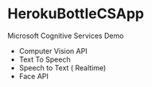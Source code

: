 # HerokuBottleCSApp

Microsoft Cognitive Services Demo

- Computer Vision API 
- Text To Speech
- Speech to Text ( Realtime)
- Face API



